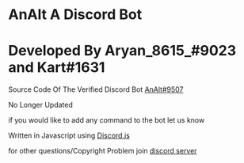 # AnAlt A Discord Bot
# Developed By Aryan_8615_#9023 and Kart#1631

Source Code Of The Verified Discord Bot [AnAlt#9507](https://discord.com/api/oauth2/authorize?client_id=780294659977117718&permissions=260117621879&scope=applications.commands%20bot)

No Longer Updated

if you would like to add any command to the bot let us know 

Written in Javascript using [Discord.js](https://github.com/discordjs/discord.js)

for other questions/Copyright Problem join [discord server](https://discord.gg/2YJxNtmpAd)

